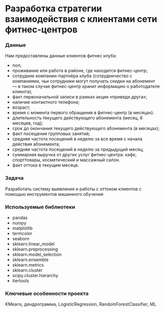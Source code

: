 # Разработка стратегии взаимодействия с клиентами сети фитнес-центров 

### Данные

Нам предоставлены данные клиентов фитнес клуба:
- пол;
- проживание или работа в районе, где находится фитнес-центр;
- сотрудник компании-партнёра клуба (сотрудничество с компаниями, чьи сотрудники могут получать скидки на абонемент — в таком случае фитнес-центр хранит информацию о работодателе клиента);
- факт первоначальной записи в рамках акции «приведи друга»;
- наличие контактного телефона;
- возраст;
- время с момента первого обращения в фитнес-центр (в месяцах).
- длительность текущего действующего абонемента (месяц, 6 месяцев, год);
- срок до окончания текущего действующего абонемента (в месяцах);
- факт посещения групповых занятий;
- средняя частота посещений в неделю за все время с начала действия абонемента;
- средняя частота посещений в неделю за предыдущий месяц;
- суммарная выручка от других услуг фитнес-центра: кафе, спорттовары, косметический и массажный салон.
- факт оттока в текущем месяце.

### Задача

Разработать систему выявления и работы с оттоком клиентов с помощью инструментов машинного обучения

### Используемые библиотеки

- pandas
- numpy
- matplotlib
- termcolor
- seaborn
- sklearn.linear_model
- sklearn.preprocessing
- sklearn.model_selection
- sklearn.ensemble
- sklearn.metrics
- sklearn.cluster
- scipy.cluster.hierarchy
- itertools

### Ключевые особенности проекта

KMeans, дендрограмма, LogisticRegression, RandomForestClassifier, ML
